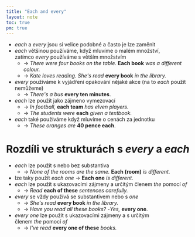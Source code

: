 ```yaml
---
title: "Each and every"
layout: note
toc: true
pm: true
---
```

- _each_ a _every_ jsou si velice podobné a často je lze zaměnit
- _each_ většinou používáme, když mluvíme o malém množství, zatímco _every_ používáme s větším množstvím
    - -> _There were four books on the table._ **Each book** _was a different colour._
    - -> _Kate loves reading. She's read_ **every book** _in the library._
- _every_ používáme k vyjádření opakování nějaké akce (na to _each_ použít nemůžeme)
    - -> _There's a bus_ **every ten minutes**.
- _each_ lze použít jako zájmeno vymezovací
    - -> _In football,_ **each team** _has elven players._
    - -> _The students were_ **each** _given a textbook._
- _each_ také používáme když mluvíme o cenách za jednotku
    - -> _These oranges are_ **40 pence each**.
# Rozdíli ve strukturách s _every_ a _each_
- _each_ lze použít s nebo bez substantiva
    - -> _None of the rooms are the same._ **Each (room)** _is different._
- lze taky použít _each one_ -> **Each one** _is different._
- _each_ lze použít s ukazovacími zájmeny a určitým členem _the_ pomocí _of_
    - -> _Read_ **each of these** _sentences carefully._
- _every_ se vždy používá se substantivem nebo s _one_
    - -> _She's read_ **every book** _in the library._
    - -> _Have you read all these books?_ -_Yes,_ **every one**.
- _every one_ lze použít s ukazovacími zájmeny a s určitým členem _the_ pomocí _of_
    - -> _I've read_ **every one of these** _books._